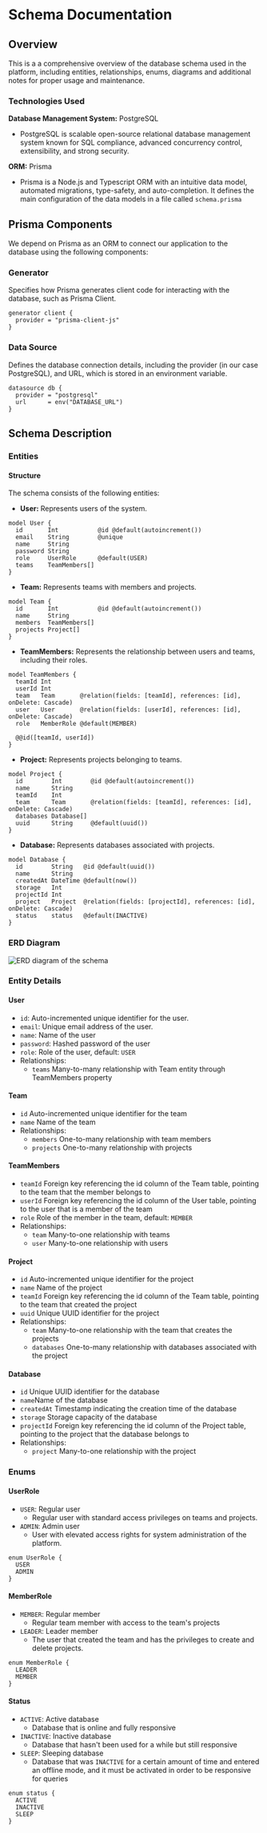 # Schema Documentation

## Overview

This is a a comprehensive overview of the database schema used in the platform, including entities, relationships, enums, diagrams and additional notes for proper usage and maintenance.

### Technologies Used

**Database Management System:** PostgreSQL

- PostgreSQL is scalable open-source relational database management system known for SQL compliance,
  advanced concurrency control, extensibility, and strong security.

**ORM:** Prisma

- Prisma is a Node.js and Typescript ORM with an intuitive data model, automated migrations, type-safety,
  and auto-completion. It defines the main configuration of the data models in a file called `schema.prisma`

## Prisma Components

We depend on Prisma as an ORM to connect our application to the database using the following components:

### Generator

Specifies how Prisma generates client code for interacting with the database, such as Prisma Client.

```prisma
generator client {
  provider = "prisma-client-js"
}
```

### Data Source

Defines the database connection details, including the provider (in our case PostgreSQL), and URL, which is stored in an environment variable.

```prisma
datasource db {
  provider = "postgresql"
  url      = env("DATABASE_URL")
}
```

## Schema Description

### Entities

#### Structure

The schema consists of the following entities:

- **User:** Represents users of the system.

```prisma
model User {
  id       Int           @id @default(autoincrement())
  email    String        @unique
  name     String
  password String
  role     UserRole      @default(USER)
  teams    TeamMembers[]
}
```

- **Team:** Represents teams with members and projects.

```prisma
model Team {
  id       Int           @id @default(autoincrement())
  name     String
  members  TeamMembers[]
  projects Project[]
}
```

- **TeamMembers:** Represents the relationship between users and teams, including their roles.

```prisma
model TeamMembers {
  teamId Int
  userId Int
  team   Team       @relation(fields: [teamId], references: [id], onDelete: Cascade)
  user   User       @relation(fields: [userId], references: [id], onDelete: Cascade)
  role   MemberRole @default(MEMBER)

  @@id([teamId, userId])
}
```

- **Project:** Represents projects belonging to teams.

```prisma
model Project {
  id        Int        @id @default(autoincrement())
  name      String
  teamId    Int
  team      Team       @relation(fields: [teamId], references: [id], onDelete: Cascade)
  databases Database[]
  uuid      String     @default(uuid())
}
```

- **Database:** Represents databases associated with projects.

```prisma
model Database {
  id        String   @id @default(uuid())
  name      String
  createdAt DateTime @default(now())
  storage   Int
  projectId Int
  project   Project  @relation(fields: [projectId], references: [id], onDelete: Cascade)
  status    status   @default(INACTIVE)
}
```

### ERD Diagram

![ERD diagram of the schema](./prisma-erd.svg "ERD Diagram of the schema")

### Entity Details

#### User

- `id`: Auto-incremented unique identifier for the user.
- `email`: Unique email address of the user.
- `name`: Name of the user
- `password`: Hashed password of the user
- `role`: Role of the user, default: `USER`
- Relationships:
  - `teams` Many-to-many relationship with Team entity through TeamMembers property

#### Team

- `id` Auto-incremented unique identifier for the team
- `name` Name of the team
- Relationships:
  - `members` One-to-many relationship with team members
  - `projects` One-to-many relationship with projects

#### TeamMembers

- `teamId` Foreign key referencing the id column of the Team table, pointing to the team that the member belongs to
- `userId` Foreign key referencing the id column of the User table, pointing to the user that is a member of the team
- `role` Role of the member in the team, default: `MEMBER`
- Relationships:
  - `team` Many-to-one relationship with teams
  - `user` Many-to-one relationship with users

#### Project

- `id` Auto-incremented unique identifier for the project
- `name` Name of the project
- `teamId` Foreign key referencing the id column of the Team table, pointing to the team that created the project
- `uuid` Unique UUID identifier for the project
- Relationships:
  - `team` Many-to-one relationship with the team that creates the projects
  - `databases` One-to-many relationship with databases associated with the project

#### Database

- `id` Unique UUID identifier for the database
- `name`Name of the database
- `createdAt` Timestamp indicating the creation time of the database
- `storage` Storage capacity of the database
- `projectId` Foreign key referencing the id column of the Project table, pointing to the project that the database belongs to
- Relationships:
  - `project` Many-to-one relationship with the project

### Enums

#### UserRole

- `USER`: Regular user
  - Regular user with standard access privileges on teams and projects.
- `ADMIN`: Admin user
  - User with elevated access rights for system administration of the platform.

```prisma
enum UserRole {
  USER
  ADMIN
}
```

#### MemberRole

- `MEMBER`: Regular member
  - Regular team member with access to the team's projects
- `LEADER`: Leader member
  - The user that created the team and has the privileges to create and delete projects.

```prisma
enum MemberRole {
  LEADER
  MEMBER
}
```

#### Status

- `ACTIVE`: Active database
  - Database that is online and fully responsive
- `INACTIVE`: Inactive database
  - Database that hasn't been used for a while but still responsive
- `SLEEP`: Sleeping database
  - Database that was `INACTIVE` for a certain amount of time and entered an offline mode, and it must be activated in order to be responsive for queries

```prisma
enum status {
  ACTIVE
  INACTIVE
  SLEEP
}
```
